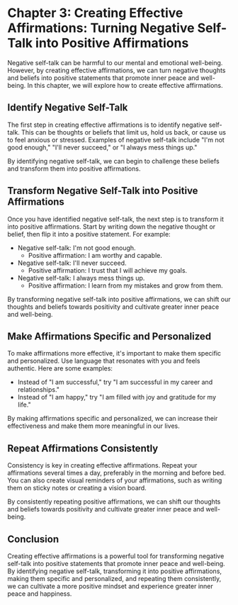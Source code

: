 Chapter 3: Creating Effective Affirmations: Turning Negative Self-Talk into Positive Affirmations
=================================================================================================

Negative self-talk can be harmful to our mental and emotional well-being. However, by creating effective affirmations, we can turn negative thoughts and beliefs into positive statements that promote inner peace and well-being. In this chapter, we will explore how to create effective affirmations.

Identify Negative Self-Talk
---------------------------

The first step in creating effective affirmations is to identify negative self-talk. This can be thoughts or beliefs that limit us, hold us back, or cause us to feel anxious or stressed. Examples of negative self-talk include "I'm not good enough," "I'll never succeed," or "I always mess things up."

By identifying negative self-talk, we can begin to challenge these beliefs and transform them into positive affirmations.

Transform Negative Self-Talk into Positive Affirmations
-------------------------------------------------------

Once you have identified negative self-talk, the next step is to transform it into positive affirmations. Start by writing down the negative thought or belief, then flip it into a positive statement. For example:

* Negative self-talk: I'm not good enough.
  * Positive affirmation: I am worthy and capable.
* Negative self-talk: I'll never succeed.
  * Positive affirmation: I trust that I will achieve my goals.
* Negative self-talk: I always mess things up.
  * Positive affirmation: I learn from my mistakes and grow from them.

By transforming negative self-talk into positive affirmations, we can shift our thoughts and beliefs towards positivity and cultivate greater inner peace and well-being.

Make Affirmations Specific and Personalized
-------------------------------------------

To make affirmations more effective, it's important to make them specific and personalized. Use language that resonates with you and feels authentic. Here are some examples:

* Instead of "I am successful," try "I am successful in my career and relationships."
* Instead of "I am happy," try "I am filled with joy and gratitude for my life."

By making affirmations specific and personalized, we can increase their effectiveness and make them more meaningful in our lives.

Repeat Affirmations Consistently
--------------------------------

Consistency is key in creating effective affirmations. Repeat your affirmations several times a day, preferably in the morning and before bed. You can also create visual reminders of your affirmations, such as writing them on sticky notes or creating a vision board.

By consistently repeating positive affirmations, we can shift our thoughts and beliefs towards positivity and cultivate greater inner peace and well-being.

Conclusion
----------

Creating effective affirmations is a powerful tool for transforming negative self-talk into positive statements that promote inner peace and well-being. By identifying negative self-talk, transforming it into positive affirmations, making them specific and personalized, and repeating them consistently, we can cultivate a more positive mindset and experience greater inner peace and happiness.
